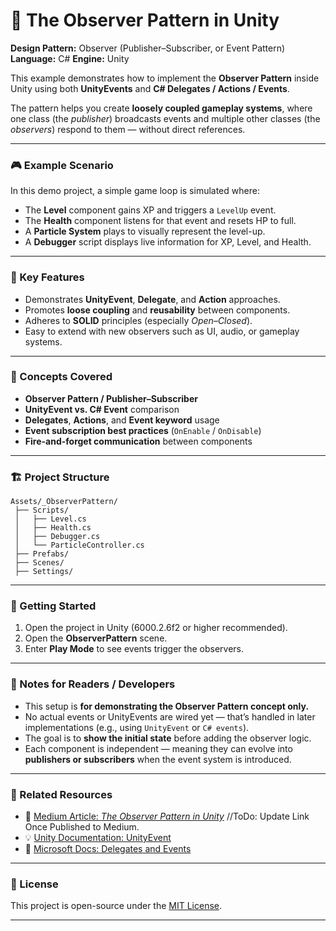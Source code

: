 # 🧭 The Observer Pattern in Unity

**Design Pattern:** Observer (Publisher–Subscriber, or Event Pattern)
**Language:** C#
**Engine:** Unity

This example demonstrates how to implement the **Observer Pattern** inside Unity using both **UnityEvents** and **C# Delegates / Actions / Events**.

The pattern helps you create **loosely coupled gameplay systems**, where one class (the *publisher*) broadcasts events and multiple other classes (the *observers*) respond to them — without direct references.

---

### 🎮 Example Scenario

In this demo project, a simple game loop is simulated where:

* The **Level** component gains XP and triggers a `LevelUp` event.
* The **Health** component listens for that event and resets HP to full.
* A **Particle System** plays to visually represent the level-up.
* A **Debugger** script displays live information for XP, Level, and Health.

---

### 🧩 Key Features

* Demonstrates **UnityEvent**, **Delegate**, and **Action** approaches.
* Promotes **loose coupling** and **reusability** between components.
* Adheres to **SOLID** principles (especially *Open–Closed*).
* Easy to extend with new observers such as UI, audio, or gameplay systems.

---

### 🧠 Concepts Covered

* **Observer Pattern / Publisher–Subscriber**
* **UnityEvent vs. C# Event** comparison
* **Delegates**, **Actions**, and **Event keyword** usage
* **Event subscription best practices** (`OnEnable` / `OnDisable`)
* **Fire-and-forget communication** between components

---

### 🏗 Project Structure

```
Assets/_ObserverPattern/
 ├── Scripts/
 │   ├── Level.cs
 │   ├── Health.cs
 │   ├── Debugger.cs
 │   └── ParticleController.cs
 ├── Prefabs/
 ├── Scenes/
 ├── Settings/
```

---

### 🚀 Getting Started

1. Open the project in Unity (6000.2.6f2 or higher recommended).
2. Open the **ObserverPattern** scene.
3. Enter **Play Mode** to see events trigger the observers.

---

### 🧠 Notes for Readers / Developers

* This setup is **for demonstrating the Observer Pattern concept only.**
* No actual events or UnityEvents are wired yet — that’s handled in later implementations (e.g., using `UnityEvent` or `C# events`).
* The goal is to **show the initial state** before adding the observer logic.
* Each component is independent — meaning they can evolve into **publishers or subscribers** when the event system is introduced.

---

### 🔗 Related Resources

* 🧩 [Medium Article: *The Observer Pattern in Unity*](https://medium.com/@ktmarine1999/938d2a274baf) //ToDo: Update Link Once Published to Medium.
* 💡 [Unity Documentation: UnityEvent](https://docs.unity3d.com/ScriptReference/Events.UnityEvent.html)
* 🧠 [Microsoft Docs: Delegates and Events](https://learn.microsoft.com/en-us/dotnet/csharp/programming-guide/events/)

---

### 🏁 License

This project is open-source under the [MIT License](LICENSE).

---
